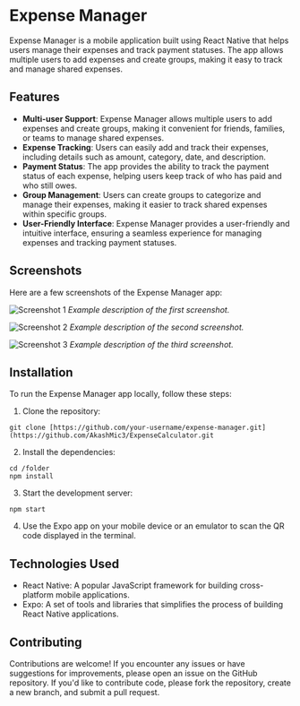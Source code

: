 # Expense Manager

Expense Manager is a mobile application built using React Native that helps users manage their expenses and track payment statuses. The app allows multiple users to add expenses and create groups, making it easy to track and manage shared expenses.

## Features

- **Multi-user Support**: Expense Manager allows multiple users to add expenses and create groups, making it convenient for friends, families, or teams to manage shared expenses.
- **Expense Tracking**: Users can easily add and track their expenses, including details such as amount, category, date, and description.
- **Payment Status**: The app provides the ability to track the payment status of each expense, helping users keep track of who has paid and who still owes.
- **Group Management**: Users can create groups to categorize and manage their expenses, making it easier to track shared expenses within specific groups.
- **User-Friendly Interface**: Expense Manager provides a user-friendly and intuitive interface, ensuring a seamless experience for managing expenses and tracking payment statuses.

## Screenshots

Here are a few screenshots of the Expense Manager app:

![Screenshot 1](screenshots/screenshot1.png)
_Example description of the first screenshot._

![Screenshot 2](screenshots/screenshot2.png)
_Example description of the second screenshot._

![Screenshot 3](screenshots/screenshot3.png)
_Example description of the third screenshot._

## Installation

To run the Expense Manager app locally, follow these steps:

1. Clone the repository:

```
git clone [https://github.com/your-username/expense-manager.git](https://github.com/AkashMic3/ExpenseCalculator.git
```

2. Install the dependencies:

```
cd /folder
npm install
```

3. Start the development server:

```
npm start
```

4. Use the Expo app on your mobile device or an emulator to scan the QR code displayed in the terminal.

## Technologies Used

- React Native: A popular JavaScript framework for building cross-platform mobile applications.
- Expo: A set of tools and libraries that simplifies the process of building React Native applications.

## Contributing

Contributions are welcome! If you encounter any issues or have suggestions for improvements, please open an issue on the GitHub repository. If you'd like to contribute code, please fork the repository, create a new branch, and submit a pull request.

